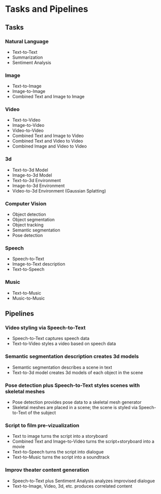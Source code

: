 # Tasks and Pipelines

## Tasks

### Natural Language

- Text-to-Text
- Summarization
- Sentiment Analysis

### Image

- Text-to-Image
- Image-to-Image
- Combined Text and Image to Image

### Video

- Text-to-Video
- Image-to-Video
- Video-to-Video
- Combined Text and Image to Video
- Combined Text and Video to Video
- Combined Image and Video to Video

### 3d

- Text-to-3d Model
- Image-to-3d Model
- Text-to-3d Environment
- Image-to-3d Environment
- Video-to-3d Environment (Gaussian Splatting)

### Computer Vision

- Object detection
- Object segmentation
- Object tracking
- Semantic segmentation
- Pose detection

### Speech

- Speech-to-Text
- Image-to-Text description
- Text-to-Speech

### Music

- Text-to-Music
- Music-to-Music

## Pipelines

### Video styling via Speech-to-Text

- Speech-to-Text captures speech data
- Text-to-Video styles a video based on speech data

### Semantic segmentation description creates 3d models

- Semantic segmentation describes a scene in text
- Text-to-3d model creates 3d models of each object in the scene

### Pose detection plus Speech-to-Text styles scenes with skeletal meshes

- Pose detection provides pose data to a skeletal mesh generator
- Skeletal meshes are placed in a scene; the scene is styled via Speech-to-Text of the subject

### Script to film pre-vizualization

- Text to image turns the script into a storyboard
- Combined Text and Image-to-Video turns the script+storyboard into a movie
- Text-to-Speech turns the script into dialogue
- Text-to-Music turns the script into a soundtrack

### Improv theater content generation

- Speech-to-Text plus Sentiment Analysis analyzes improvised dialogue
- Text-to-Image, Video, 3d, etc. produces correlated content